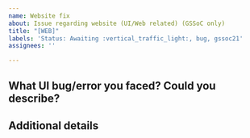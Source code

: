 ```yaml
---
name: Website fix
about: Issue regarding website (UI/Web related) (GSSoC only)
title: "[WEB]"
labels: 'Status: Awaiting :vertical_traffic_light:, bug, gssoc21'
assignees: ''

---
```


## What UI bug/error you faced? Could you describe?
<!-- Answer here -->

## Additional details
<!-- Optional -->
